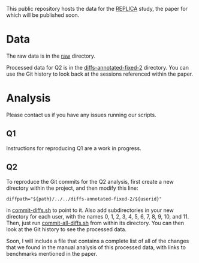 This public repository hosts the data for the [REPLICA](https://github.com/uwplse/coq-change-analytics) study, the paper for which will be published soon.

# Data

The raw data is in the [raw](/raw) directory.

Processed data for Q2 is in the [diffs-annotated-fixed-2](/diffs-annotated-fixed-2)
directory. You can use the Git history to look back at the sessions referenced 
within the paper.

# Analysis

Please contact us if you have any issues running our scripts.

## Q1

Instructions for reproducing Q1 are a work in progress.

## Q2

To reproduce the Git commits for the Q2 analysis, first create a new directory
within the project, and then modify this line:

```
diffpath="${path}/../../diffs-annotated-fixed-2/${userid}"
```

in [commit-diffs.sh](/scripts/q2/commit-diffs.sh) to point to it.
Also add subdirectories in your new directory for each user, with the names
0, 1, 2, 3, 4, 5, 6, 7, 8, 9, 10, and 11.
Then, just run [commit-all-diffs.sh](/scripts/q2/commit-all-diffs.sh)
from within its directory. You can then look at the Git history
to see the processed data.

Soon, I will include a file that contains a complete list of all of the changes
that we found in the manual analysis of this processed data,
with links to benchmarks mentioned in the paper.
